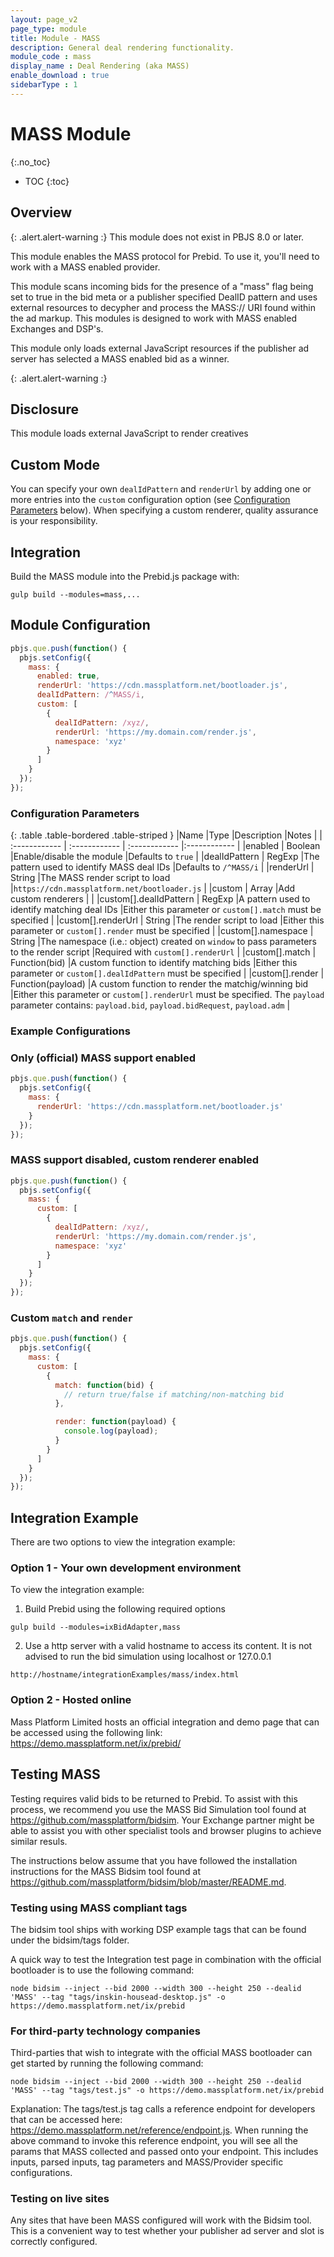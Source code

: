 ```yaml
---
layout: page_v2
page_type: module
title: Module - MASS
description: General deal rendering functionality.
module_code : mass
display_name : Deal Rendering (aka MASS)
enable_download : true
sidebarType : 1
---
```


# MASS Module

{:.no_toc}

* TOC
{:toc}

## Overview

{: .alert.alert-warning :}
This module does not exist in PBJS 8.0 or later.

This module enables the MASS protocol for Prebid. To use it, you'll need to
work with a MASS enabled provider.

This module scans incoming bids for the presence of a "mass" flag being set to
true in the bid meta or a publisher specified DealID pattern and uses
external resources to decypher and process the MASS:// URI found within the ad markup.
This modules is designed to work with MASS enabled Exchanges and DSP's.

This module only loads external JavaScript resources if the publisher ad server has
selected a MASS enabled bid as a winner.

{: .alert.alert-warning :}

## Disclosure

This module loads external JavaScript to render creatives

## Custom Mode

You can specify your own `dealIdPattern` and `renderUrl` by adding one or more entries into the `custom` configuration option (see [Configuration Parameters](#configuration-parameters) below). When specifying a custom renderer, quality assurance is your responsibility.

## Integration

Build the MASS module into the Prebid.js package with:

```
gulp build --modules=mass,...
```

## Module Configuration

```js
pbjs.que.push(function() {
  pbjs.setConfig({
    mass: {
      enabled: true,
      renderUrl: 'https://cdn.massplatform.net/bootloader.js',
      dealIdPattern: /^MASS/i,
      custom: [
        {
          dealIdPattern: /xyz/,
          renderUrl: 'https://my.domain.com/render.js',
          namespace: 'xyz'
        }
      ]
    }
  });
});
```

### Configuration Parameters

{: .table .table-bordered .table-striped }
|Name |Type |Description |Notes |
| :------------ | :------------ | :------------ |:------------ |
|enabled | Boolean |Enable/disable the module |Defaults to `true` |
|dealIdPattern | RegExp |The pattern used to identify MASS deal IDs |Defaults to `/^MASS/i` |
|renderUrl | String |The MASS render script to load |`https://cdn.massplatform.net/bootloader.js` |
|custom | Array |Add custom renderers | |
|custom[].dealIdPattern | RegExp |A pattern used to identify matching deal IDs |Either this parameter or `custom[].match` must be specified |
|custom[].renderUrl | String |The render script to load |Either this parameter or `custom[].render` must be specified |
|custom[].namespace | String |The namespace (i.e.: object) created on `window` to pass parameters to the render script |Required with `custom[].renderUrl` |
|custom[].match | Function(bid) |A custom function to identify matching bids |Either this parameter or `custom[].dealIdPattern` must be specified |
|custom[].render | Function(payload) |A custom function to render the matchig/winning bid |Either this parameter or `custom[].renderUrl` must be specified. The `payload` parameter contains: `payload.bid`, `payload.bidRequest`, `payload.adm` |

### Example Configurations

### Only (official) MASS support enabled

```js
pbjs.que.push(function() {
  pbjs.setConfig({
    mass: {
      renderUrl: 'https://cdn.massplatform.net/bootloader.js'
    }
  });
});
```

### MASS support disabled, custom renderer enabled

```js
pbjs.que.push(function() {
  pbjs.setConfig({
    mass: {
      custom: [
        {
          dealIdPattern: /xyz/,
          renderUrl: 'https://my.domain.com/render.js',
          namespace: 'xyz'
        }
      ]
    }
  });
});
```

### Custom `match` and `render`

```js
pbjs.que.push(function() {
  pbjs.setConfig({
    mass: {
      custom: [
        {
          match: function(bid) {
            // return true/false if matching/non-matching bid
          },

          render: function(payload) {
            console.log(payload);
          }
        }
      ]
    }
  });
});
```

## Integration Example

There are two options to view the integration example:

### Option 1 - Your own development environment

To view the integration example:

1) Build Prebid using the following required options

```
gulp build --modules=ixBidAdapter,mass
```

2) Use a http server with a valid hostname to access its content. It is not advised to run the bid simulation using localhost or 127.0.0.1

```
http://hostname/integrationExamples/mass/index.html
```

### Option 2 - Hosted online

Mass Platform Limited hosts an official integration and demo page that can be accessed using the following link: <https://demo.massplatform.net/ix/prebid/>

## Testing MASS

Testing requires valid bids to be returned to Prebid. To assist with this process, we recommend you use the MASS Bid Simulation tool found at <https://github.com/massplatform/bidsim>. Your Exchange partner might be able to assist you with other specialist tools and browser plugins to achieve similar resuls.

The instructions below assume that you have followed the installation instructions for the MASS Bidsim tool found at <https://github.com/massplatform/bidsim/blob/master/README.md>.

### Testing using MASS compliant tags

The bidsim tool ships with working DSP example tags that can be found under the bidsim/tags folder.

A quick way to test the Integration test page in combination with the official bootloader is to use the following command:

```
node bidsim --inject --bid 2000 --width 300 --height 250 --dealid 'MASS' --tag "tags/inskin-housead-desktop.js" -o https://demo.massplatform.net/ix/prebid
```

### For third-party technology companies

Third-parties that wish to integrate with the official MASS bootloader can get started by running the following command:

```
node bidsim --inject --bid 2000 --width 300 --height 250 --dealid 'MASS' --tag "tags/test.js" -o https://demo.massplatform.net/ix/prebid
```

Explanation: The tags/test.js tag calls a reference endpoint for developers that can be accessed here: <https://demo.massplatform.net/reference/endpoint.js>.
When running the above command to invoke this reference endpoint, you will see all the params that MASS collected and passed onto your endpoint. This includes inputs, parsed inputs, tag parameters and MASS/Provider specific configurations.

### Testing on live sites

Any sites that have been MASS configured will work with the Bidsim tool. This is a convenient way to test whether your publisher ad server and slot is correctly configured.
